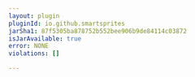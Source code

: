 ```yaml
---
layout: plugin
pluginId: io.github.smartsprites
jarSha1: 87f5305ba878752b552bee906b9de84114c03872
isJarAvailable: true
error: NONE
violations: []

---
```


